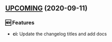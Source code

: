 
<a name="UPCOMING"></a>
## [UPCOMING](https://github.com/suroh1994/GoCITest/compare/v0.0.11...UPCOMING) (2020-09-11)

### 🆕 Features

* **ci:** Update the changelog titles and add docs

